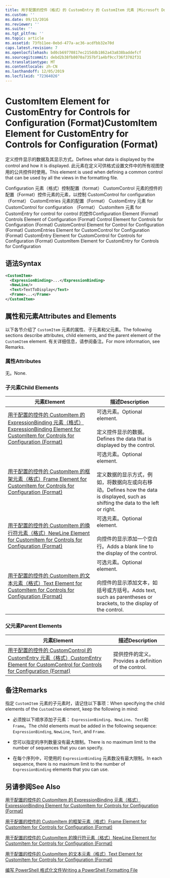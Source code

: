```yaml
---
title: 用于配置的控件（格式）的 CustomEntry 的 CustomItem 元素 |Microsoft Docs
ms.custom: ''
ms.date: 09/13/2016
ms.reviewer: ''
ms.suite: ''
ms.tgt_pltfrm: ''
ms.topic: article
ms.assetid: 73fb11ee-0ebd-477a-ac36-acdfbb32e70d
caps.latest.revision: 7
ms.openlocfilehash: bd0cb69770817ec215ddb1862a43a838baddefcf
ms.sourcegitcommit: debd2b38fb8070a7357bf1a4bf9cc736f3702f31
ms.translationtype: MT
ms.contentlocale: zh-CN
ms.lasthandoff: 12/05/2019
ms.locfileid: "72364026"
---
```

# <a name="customitem-element-for-customentry-for-controls-for-configuration-format"></a><span data-ttu-id="f7090-102">CustomItem Element for CustomEntry for Controls for Configuration (Format)</span><span class="sxs-lookup"><span data-stu-id="f7090-102">CustomItem Element for CustomEntry for Controls for Configuration (Format)</span></span>

<span data-ttu-id="f7090-103">定义控件显示的数据及其显示方式。</span><span class="sxs-lookup"><span data-stu-id="f7090-103">Defines what data is displayed by the control and how it is displayed.</span></span> <span data-ttu-id="f7090-104">此元素在定义可供格式设置文件中的所有视图使用的公共控件时使用。</span><span class="sxs-lookup"><span data-stu-id="f7090-104">This element is used when defining a common control that can be used by all the views in the formatting file.</span></span>

<span data-ttu-id="f7090-105">Configuration 元素（格式）控制配置（format） CustomControl 元素的控件的配置（Format）控件元素的元素，以控制 CustomControl for configuration （Format） CustomEntries 元素的配置（Format） CustomEntry 元素 for CustomControl for configuration （Format） CustomItem 元素 for CustomEntry for control for control 的控件</span><span class="sxs-lookup"><span data-stu-id="f7090-105">Configuration Element (Format) Controls Element of Configuration (Format) Control Element for Controls for Configuration (Format) CustomControl Element for Control for Configuration (Format) CustomEntries Element for CustomControl for Configuration (Format) CustomEntry Element for CustomControl for Controls for Configuration (Format) CustomItem Element for CustomEntry for Controls for Configuration</span></span>

## <a name="syntax"></a><span data-ttu-id="f7090-106">语法</span><span class="sxs-lookup"><span data-stu-id="f7090-106">Syntax</span></span>

```xml
<CustomItem>
  <ExpressionBinding>...</ExpressionBinding>
  <NewLine/>
  <Text>TextToDisplay</Text>
  <Frame>...</Frame>
</CustomItem>
```

## <a name="attributes-and-elements"></a><span data-ttu-id="f7090-107">属性和元素</span><span class="sxs-lookup"><span data-stu-id="f7090-107">Attributes and Elements</span></span>

<span data-ttu-id="f7090-108">以下各节介绍了 `CustomItem` 元素的属性、子元素和父元素。</span><span class="sxs-lookup"><span data-stu-id="f7090-108">The following sections describe attributes, child elements, and the parent element of the `CustomItem` element.</span></span> <span data-ttu-id="f7090-109">有关详细信息，请参阅备注。</span><span class="sxs-lookup"><span data-stu-id="f7090-109">For more information, see Remarks.</span></span>

### <a name="attributes"></a><span data-ttu-id="f7090-110">属性</span><span class="sxs-lookup"><span data-stu-id="f7090-110">Attributes</span></span>

<span data-ttu-id="f7090-111">无。</span><span class="sxs-lookup"><span data-stu-id="f7090-111">None.</span></span>

### <a name="child-elements"></a><span data-ttu-id="f7090-112">子元素</span><span class="sxs-lookup"><span data-stu-id="f7090-112">Child Elements</span></span>

|<span data-ttu-id="f7090-113">元素</span><span class="sxs-lookup"><span data-stu-id="f7090-113">Element</span></span>|<span data-ttu-id="f7090-114">描述</span><span class="sxs-lookup"><span data-stu-id="f7090-114">Description</span></span>|
|-------------|-----------------|
|[<span data-ttu-id="f7090-115">用于配置的控件的 CustomItem 的 ExpressionBinding 元素（格式）</span><span class="sxs-lookup"><span data-stu-id="f7090-115">ExpressionBinding Element for CustomItem for Controls for Configuration (Format)</span></span>](./expressionbinding-element-for-customitem-for-controls-for-configuration-format.md)|<span data-ttu-id="f7090-116">可选元素。</span><span class="sxs-lookup"><span data-stu-id="f7090-116">Optional element.</span></span><br /><br /> <span data-ttu-id="f7090-117">定义控件显示的数据。</span><span class="sxs-lookup"><span data-stu-id="f7090-117">Defines the data that is displayed by the control.</span></span>|
|[<span data-ttu-id="f7090-118">用于配置的控件的 CustomItem 的框架元素（格式）</span><span class="sxs-lookup"><span data-stu-id="f7090-118">Frame Element for CustomItem for Controls for Configuration (Format)</span></span>](./frame-element-for-customitem-for-controls-for-configuration-format.md)|<span data-ttu-id="f7090-119">可选元素。</span><span class="sxs-lookup"><span data-stu-id="f7090-119">Optional element.</span></span><br /><br /> <span data-ttu-id="f7090-120">定义数据的显示方式，例如，将数据向左或向右移动。</span><span class="sxs-lookup"><span data-stu-id="f7090-120">Defines how the data is displayed, such as shifting the data to the left or right.</span></span>|
|[<span data-ttu-id="f7090-121">用于配置的控件的 CustomItem 的换行符元素（格式）</span><span class="sxs-lookup"><span data-stu-id="f7090-121">NewLine Element for CustomItem for Controls for Configuration (Format)</span></span>](./newline-element-for-customitem-for-controls-for-configuration-format.md)|<span data-ttu-id="f7090-122">可选元素。</span><span class="sxs-lookup"><span data-stu-id="f7090-122">Optional element.</span></span><br /><br /> <span data-ttu-id="f7090-123">向控件的显示添加一个空白行。</span><span class="sxs-lookup"><span data-stu-id="f7090-123">Adds a blank line to the display of the control.</span></span>|
|[<span data-ttu-id="f7090-124">用于配置的控件的 CustomItem 的文本元素（格式）</span><span class="sxs-lookup"><span data-stu-id="f7090-124">Text Element for CustomItem for Controls for Configuration (Format)</span></span>](./text-element-for-customitem-for-controls-for-configuration-format.md)|<span data-ttu-id="f7090-125">可选元素。</span><span class="sxs-lookup"><span data-stu-id="f7090-125">Optional element.</span></span><br /><br /> <span data-ttu-id="f7090-126">向控件的显示添加文本，如括号或方括号。</span><span class="sxs-lookup"><span data-stu-id="f7090-126">Adds text, such as parentheses or brackets, to the display of the control.</span></span>|

### <a name="parent-elements"></a><span data-ttu-id="f7090-127">父元素</span><span class="sxs-lookup"><span data-stu-id="f7090-127">Parent Elements</span></span>

|<span data-ttu-id="f7090-128">元素</span><span class="sxs-lookup"><span data-stu-id="f7090-128">Element</span></span>|<span data-ttu-id="f7090-129">描述</span><span class="sxs-lookup"><span data-stu-id="f7090-129">Description</span></span>|
|-------------|-----------------|
|[<span data-ttu-id="f7090-130">用于配置的控件的 CustomControl 的 CustomEntry 元素（格式）</span><span class="sxs-lookup"><span data-stu-id="f7090-130">CustomEntry Element for CustomControl for Controls for Configuration (Format)</span></span>](./customentry-element-for-customcontrol-for-controls-for-configuration-format.md)|<span data-ttu-id="f7090-131">提供控件的定义。</span><span class="sxs-lookup"><span data-stu-id="f7090-131">Provides a definition of the control.</span></span>|

## <a name="remarks"></a><span data-ttu-id="f7090-132">备注</span><span class="sxs-lookup"><span data-stu-id="f7090-132">Remarks</span></span>

<span data-ttu-id="f7090-133">指定 `CustomItem` 元素的子元素时，请记住以下事项：</span><span class="sxs-lookup"><span data-stu-id="f7090-133">When specifying the child elements of the `CustomItem` element, keep the following in mind:</span></span>

- <span data-ttu-id="f7090-134">必须按以下顺序添加子元素： `ExpressionBinding`、`NewLine`、`Text`和 `Frame`。</span><span class="sxs-lookup"><span data-stu-id="f7090-134">The child elements must be added in the following sequence: `ExpressionBinding`, `NewLine`, `Text`, and `Frame`.</span></span>

- <span data-ttu-id="f7090-135">您可以指定的序列数量没有最大限制。</span><span class="sxs-lookup"><span data-stu-id="f7090-135">There is no maximum limit to the number of sequences that you can specify.</span></span>

- <span data-ttu-id="f7090-136">在每个序列中，可使用的 `ExpressionBinding` 元素数没有最大限制。</span><span class="sxs-lookup"><span data-stu-id="f7090-136">In each sequence, there is no maximum limit to the number of `ExpressionBinding` elements that you can use.</span></span>

## <a name="see-also"></a><span data-ttu-id="f7090-137">另请参阅</span><span class="sxs-lookup"><span data-stu-id="f7090-137">See Also</span></span>

[<span data-ttu-id="f7090-138">用于配置的控件的 CustomItem 的 ExpressionBinding 元素（格式）</span><span class="sxs-lookup"><span data-stu-id="f7090-138">ExpressionBinding Element for CustomItem for Controls for Configuration (Format)</span></span>](./expressionbinding-element-for-customitem-for-controls-for-configuration-format.md)

[<span data-ttu-id="f7090-139">用于配置的控件的 CustomItem 的框架元素（格式）</span><span class="sxs-lookup"><span data-stu-id="f7090-139">Frame Element for CustomItem for Controls for Configuration (Format)</span></span>](./frame-element-for-customitem-for-controls-for-configuration-format.md)

[<span data-ttu-id="f7090-140">用于配置的控件的 CustomItem 的换行符元素（格式）</span><span class="sxs-lookup"><span data-stu-id="f7090-140">NewLine Element for CustomItem for Controls for Configuration (Format)</span></span>](./newline-element-for-customitem-for-controls-for-configuration-format.md)

[<span data-ttu-id="f7090-141">用于配置的控件的 CustomItem 的文本元素（格式）</span><span class="sxs-lookup"><span data-stu-id="f7090-141">Text Element for CustomItem for Controls for Configuration (Format)</span></span>](./text-element-for-customitem-for-controls-for-configuration-format.md)

[<span data-ttu-id="f7090-142">编写 PowerShell 格式化文件</span><span class="sxs-lookup"><span data-stu-id="f7090-142">Writing a PowerShell Formatting File</span></span>](./writing-a-powershell-formatting-file.md)
